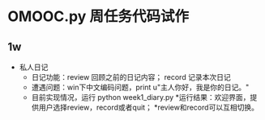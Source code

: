 # OMOOC.py 周任务代码试作


## 1w

- 私人日记
    + 日记功能：review 回顾之前的日记内容； record 记录本次日记
    + 遭遇问题：win下中文编码问题，print u"主人你好，我是你的日记。"
    + 目前实现情况，运行 python week1_diary.py
      *运行结果：欢迎界面，提供用户选择review，record或者quit；
      *review和record可以互相切换。
